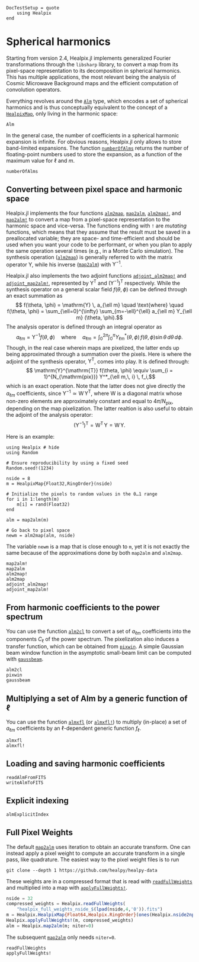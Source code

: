 ```@meta
DocTestSetup = quote
    using Healpix
end
```

# Spherical harmonics

Starting from version 2.4, Healpix.jl implements generalized Fourier
transformations through the `libsharp` library, to convert a map from
its pixel-space representation to its decomposition in spherical
harmonics. This has multiple applications, the most relevant being the
analysis of Cosmic Microwave Background maps and the efficient
computation of convolution operators.

Everything revolves around the [`Alm`](@ref) type, which encodes a set of
spherical harmonics and is thus conceptually equivalent to the concept
of a [`HealpixMap`](@ref), only living in the harmonic space:

```@docs
Alm
```

In the general case, the number of coefficients in a spherical
harmonic expansion is infinite. For obvious reasons, Healpix.jl only
allows to store band-limited expansions. The function
[`numberOfAlms`](@ref) returns the number of floating-point numbers
used to store the expansion, as a function of the maximum value for
$\ell$ and $m$.

```@docs
numberOfAlms
```

## Converting between pixel space and harmonic space

Healpix.jl implements the four functions [`alm2map`](@ref),
[`map2alm`](@ref), [`alm2map!`](@ref), and [`map2alm!`](@ref) to
convert a map from a pixel-space representation to the harmonic space
and vice-versa. The functions ending with `!` are *mutating*
functions, which means that they assume that the result must be saved
in a preallocated variable; they are space- and time-efficient and
should be used when you want your code to be performant, or when you
plan to apply the same operation several times (e.g., in a Monte Carlo
simulation).
The synthesis operation ([`alm2map`](@ref)) is generally referred to
with the matrix operator $\mathrm{Y}$, while his inverse ([`map2alm`](@ref))
with $\mathrm{Y}^{-1}$.

Healpix.jl also implements the two adjoint functions
[`adjoint_alm2map!`](@ref) and [`adjoint_map2alm!`](@ref), represented by
$\mathrm{Y}^{\mathrm{T}}$ and $(\mathrm{Y}^{-1})^\mathrm{T}$ respectively.
While the synthesis operator on a general scalar field $f(\theta, \phi)$
can be defined through an exact summation as
$$ f(\theta, \phi) = \mathrm{Y} \, a_{\ell m} \quad \text{where} \quad f(\theta, \phi) = \sum_{\ell=0}^{\infty} \sum_{m=-\ell}^{\ell} a_{\ell m} Y_{\ell m} (\theta, \phi).$$
The analysis operator is defined through an integral operator as
$$ a_{\ell m} = \mathrm{Y}^{-1} f(\theta, \phi) \quad \text{where} \quad a_{\ell m} = \int_0^{2\pi} \int_0^\pi Y^*_{\ell m}(\theta, \phi)\, f(\theta, \phi) \sin\theta \, d\theta \,d\phi.$$
Though, in the real case wherein maps are pixelized, the latter ends
up being approximated through a summation over the pixels.
Here is where the adjoint of the synthesis operator, $\mathrm{Y}^{\mathrm{T}}$,
comes into play. It is defined through:
$$ \mathrm{Y}^{\mathrm{T}} f(\theta, \phi) \equiv \sum_{i = 1}^{N_{\mathrm{pix}}} Y^*_{\ell m,\, i} \, f_i,$$
which is an exact operation. Note that the latter does not give directly the
$a_{\ell m}$ coefficients, since $\mathrm{Y}^{-1} \simeq \mathrm{W}\, \mathrm{Y}^{\mathrm{T}}$,
where $\mathrm{W}$ is a diagonal matrix whose non-zero elements are approximately
constant and equal to $4 \pi / N_{\mathrm{pix}}$, depending on the map pixelization.
The latter realtion is also useful to obtain the adjoint of the analysis operator:
$$(\mathrm{Y}^{-1})^\mathrm{T} = \mathrm{W}^{\mathrm{T}}\,\mathrm{Y} =  \mathrm{W}\,\mathrm{Y}.$$


Here is an example:

```@example map2alm
using Healpix # hide
using Random

# Ensure reproducibility by using a fixed seed
Random.seed!(1234)

nside = 8
m = HealpixMap{Float32,RingOrder}(nside)

# Initialize the pixels to random values in the 0…1 range
for i in 1:length(m)
    m[i] = rand(Float32)
end

alm = map2alm(m)

# Go back to pixel space
newm = alm2map(alm, nside)
```

The variable `newm` is a map that is close enough to `m`, yet it is
not exactly the same because of the approximations done by both
`map2alm` and `alm2map`.

```@docs
map2alm!
map2alm
alm2map!
alm2map
adjoint_alm2map!
adjoint_map2alm!
```

## From harmonic coefficients to the power spectrum

You can use the function [`alm2cl`](@ref) to convert a set of $a_{\ell m}$
coefficients into the components $C_\ell$ of the power spectrum.
The pixelization also induces a transfer function, which can be obtained from
[`pixwin`](@ref). A simple Gaussian beam window function in the asymptotic small-beam
limit can be computed with [`gaussbeam`](@ref).

```@docs
alm2cl
pixwin
gaussbeam
```

## Multiplying a set of Alm by a generic function of $\ell$

You can use the function [`almxfl`](@ref) (or [`almxfl!`](@ref)) to multiply (in-place)
 a set of $a_{\ell m}$ coefficients by an $\ell$-dependent generic function $f_\ell$.

```@docs
almxfl
almxfl!
```


## Loading and saving harmonic coefficients

```@docs
readAlmFromFITS
writeAlmToFITS
```

## Explicit indexing

```@docs
almExplicitIndex
```

## Full Pixel Weights

The default [`map2alm`](@ref) uses iteration to obtain an accurate transform.
One can instead apply a pixel weight to compute an accurate transform in a single
pass, like quadrature. The easiest way to the pixel weight files is to run

```
git clone --depth 1 https://github.com/healpy/healpy-data
```

These weights are in a compressed format that is read with [`readFullWeights`](@ref)
and multiplied into a map with [`applyFullWeights!`](@ref).

```julia
nside = 32
compressed_weights = Healpix.readFullWeights(
    "healpix_full_weights_nside_$(lpad(nside,4,'0')).fits")
m = Healpix.HealpixMap{Float64,Healpix.RingOrder}(ones(Healpix.nside2npix(nside)))
Healpix.applyFullWeights!(m, compressed_weights)
alm = Healpix.map2alm(m; niter=0)
```

The subsequent [`map2alm`](@ref) only needs `niter=0`.

```@docs
readFullWeights
applyFullWeights!
```
